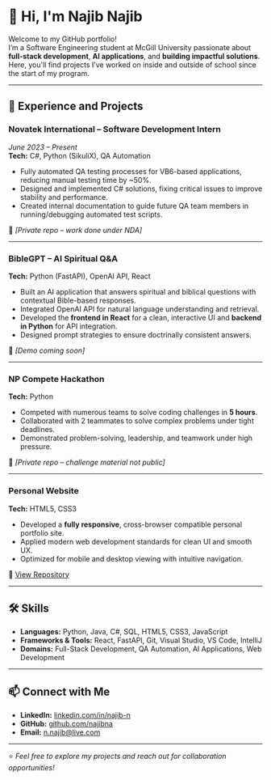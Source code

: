 # 👋 Hi, I'm Najib Najib

Welcome to my GitHub portfolio!  
I’m a Software Engineering student at McGill University passionate about **full-stack development**, **AI applications**, and **building impactful solutions**.  
Here, you'll find projects I’ve worked on inside and outside of school since the start of my program.

---

## 🚀 Experience and Projects

### **Novatek International – Software Development Intern**  
*June 2023 – Present*  
**Tech:** C#, Python (SikuliX), QA Automation  
- Fully automated QA testing processes for VB6-based applications, reducing manual testing time by ~50%.  
- Designed and implemented C# solutions, fixing critical issues to improve stability and performance.  
- Created internal documentation to guide future QA team members in running/debugging automated test scripts.  

🔗 *[Private repo – work done under NDA]*

---

### **BibleGPT – AI Spiritual Q&A**  
**Tech:** Python (FastAPI), OpenAI API, React  
- Built an AI application that answers spiritual and biblical questions with contextual Bible-based responses.  
- Integrated OpenAI API for natural language understanding and retrieval.  
- Developed the **frontend in React** for a clean, interactive UI and **backend in Python** for API integration.  
- Designed prompt strategies to ensure doctrinally consistent answers.  

🔗 *[Demo coming soon]*

---

### **NP Compete Hackathon**  
**Tech:** Python  
- Competed with numerous teams to solve coding challenges in **5 hours**.  
- Collaborated with 2 teammates to solve complex problems under tight deadlines.  
- Demonstrated problem-solving, leadership, and teamwork under high pressure.

🔗 *[Private repo – challenge material not public]*

---

### **Personal Website**  
**Tech:** HTML5, CSS3  
- Developed a **fully responsive**, cross-browser compatible personal portfolio site.  
- Applied modern web development standards for clean UI and smooth UX.  
- Optimized for mobile and desktop viewing with intuitive navigation.

🔗 [View Repository](#)

---

## 🛠 Skills
- **Languages:** Python, Java, C#, SQL, HTML5, CSS3, JavaScript  
- **Frameworks & Tools:** React, FastAPI, Git, Visual Studio, VS Code, IntelliJ  
- **Domains:** Full-Stack Development, QA Automation, AI Applications, Web Development

---

## 📫 Connect with Me
- **LinkedIn:** [linkedin.com/in/najib-n](https://www.linkedin.com/in/najib-n)  
- **GitHub:** [github.com/najibna](https://github.com/najibna)  
- **Email:** n.najib@live.com

---
⭐ *Feel free to explore my projects and reach out for collaboration opportunities!*
